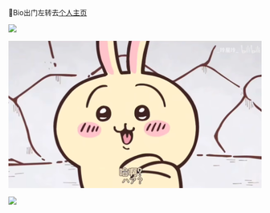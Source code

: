 🤔Bio出门左转去[个人主页](https://dannhiroaki.github.io/)

<p>
  <img src="https://github-readme-stats.vercel.app/api?username=DANNHIROAKI&show_icons=true&theme=vision-friendly-dark">
</p>

<img src="https://raw.githubusercontent.com/DANNHIROAKI/New-Picture-Bed/main/img/image-20241129002833815.png" alt="image-20241129002833815" width=550 />

![](https://komarev.com/ghpvc/?username=DANNHIROAKI&color=green)


